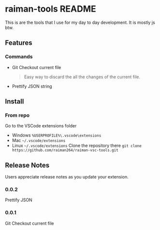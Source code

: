 # raiman-tools README

This is are the tools that I use for my day to day development. It is mostly js btw.

## Features

### Commands
* Git Checkout current file
  > Easy way to discard the all the changes of the current file.
* Prettify JSON string

<!-- \!\[feature X\]\(images/feature-x.png\) -->

## Install
### From repo
Go to the VSCode extensions folder
* Windows `%USERPROFILE%\.vscode\extensions`
* Mac `~/.vscode/extensions`
* Linux `~/.vscode/extensions`
Clone the repository there
`git clone https://github.com/raiman264/raiman-vsc-tools.git`

## Release Notes

Users appreciate release notes as you update your extension.

### 0.0.2
Prettify JSON

### 0.0.1
Git Checkout current file
